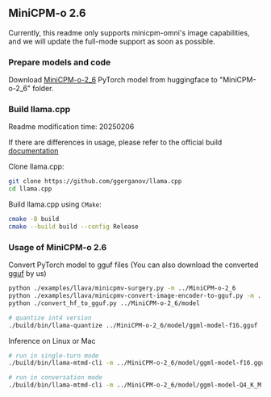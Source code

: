## MiniCPM-o 2.6
Currently, this readme only supports minicpm-omni's image capabilities, and we will update the full-mode support as soon as possible.

### Prepare models and code

Download [MiniCPM-o-2_6](https://huggingface.co/openbmb/MiniCPM-o-2_6) PyTorch model from huggingface to "MiniCPM-o-2_6" folder.


### Build llama.cpp
Readme modification time: 20250206

If there are differences in usage, please refer to the official build [documentation](https://github.com/ggerganov/llama.cpp/blob/master/docs/build.md)

Clone llama.cpp:
```bash
git clone https://github.com/ggerganov/llama.cpp
cd llama.cpp
```

Build llama.cpp using `CMake`:
```bash
cmake -B build
cmake --build build --config Release
```


### Usage of MiniCPM-o 2.6

Convert PyTorch model to gguf files (You can also download the converted [gguf](https://huggingface.co/openbmb/MiniCPM-o-2_6-gguf) by us)

```bash
python ./examples/llava/minicpmv-surgery.py -m ../MiniCPM-o-2_6
python ./examples/llava/minicpmv-convert-image-encoder-to-gguf.py -m ../MiniCPM-o-2_6 --minicpmv-projector ../MiniCPM-o-2_6/minicpmv.projector --output-dir ../MiniCPM-o-2_6/ --image-mean 0.5 0.5 0.5 --image-std 0.5 0.5 0.5 --minicpmv_version 4
python ./convert_hf_to_gguf.py ../MiniCPM-o-2_6/model

# quantize int4 version
./build/bin/llama-quantize ../MiniCPM-o-2_6/model/ggml-model-f16.gguf ../MiniCPM-o-2_6/model/ggml-model-Q4_K_M.gguf Q4_K_M
```


Inference on Linux or Mac
```bash
# run in single-turn mode
./build/bin/llama-mtmd-cli -m ../MiniCPM-o-2_6/model/ggml-model-f16.gguf --mmproj ../MiniCPM-o-2_6/mmproj-model-f16.gguf -c 4096 --temp 0.7 --top-p 0.8 --top-k 100 --repeat-penalty 1.05 --image xx.jpg -p "What is in the image?"

# run in conversation mode
./build/bin/llama-mtmd-cli -m ../MiniCPM-o-2_6/model/ggml-model-Q4_K_M.gguf --mmproj ../MiniCPM-o-2_6/mmproj-model-f16.gguf
```
